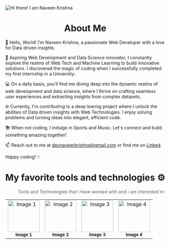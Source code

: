 ![Hi there! I am Naveen Krishna](https://github.com/devnaveenKrish/devnaveenKrish/blob/main/GITHUBCOVER.gif)

<center><p>
  <h1>About Me</h1>
</p></center>
👋 Hello, World! I'm Naveen Krishna, a passionate Web Developer with a love for Data driven insights.

🚀 Aspiring Web Development and Data Science innovator, I constantly explore the realms of Web Tech and Machine Learning to build innovative solutions. I discovered the magic of coding when I successfully completed my first internship in a Universtiy..

💻 On a daily basis, you'll find me diving deep into the dynamic realms of web development and data science, where I thrive on crafting seamless user experiences and extracting insights from complex datasets.

🌐 Currently, I'm contributing to a deep learnig project where I unlock the abilities of Data driven insights with Web Technologies. I enjoy solving problems and turning ideas into elegant, efficient code.

📚 When not coding, I indulge in Sports and Music. Let's connect and build something amazing together!

📫 Reach out to me at <a href=""> devnaveenkrishna@gmail.com </a> or find me on <a href="https://www.linkedin.com/in/naveen-krishna-667429281/">Linked</a>.

Happy coding! ✨

# My favorite tools and technologies ⚙️

> Tools and Technologies that i have worked with and i am interested in: 

<table>
  <tr>
    <td align="center"><img src="https://example.com/image1.jpg" width="100px" alt="Image 1"/><br /><sub><b>Image 1</b></sub></td>
    <td align="center"><img src="https://example.com/image2.jpg" width="100px" alt="Image 2"/><br /><sub><b>Image 2</b></sub></td>
    <td align="center"><img src="https://example.com/image3.jpg" width="100px" alt="Image 3"/><br /><sub><b>Image 3</b></sub></td>
    <td align="center"><img src="https://example.com/image4.jpg" width="100px" alt="Image 4"/><br /><sub><b>Image 4</b></sub></td>
  </tr>
</table>







